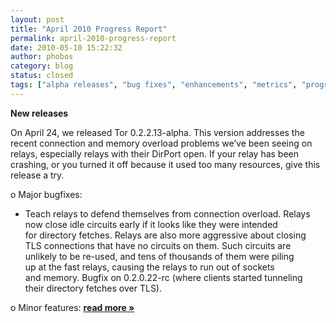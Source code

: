 ```yaml
---
layout: post
title: "April 2010 Progress Report"
permalink: april-2010-progress-report
date: 2010-05-10 15:22:32
author: phobos
category: blog
status: closed
tags: ["alpha releases", "bug fixes", "enhancements", "metrics", "progress report", "tor browser bundle"]
---
```


**New releases**

On April 24, we released Tor 0.2.2.13-alpha. This version addresses the recent connection and memory overload problems we’ve been seeing on relays, especially relays with their DirPort open. If your relay has been crashing, or you turned it off because it used too many resources, give this release a try.

o Major bugfixes:  
 - Teach relays to defend themselves from connection overload. Relays  
 now close idle circuits early if it looks like they were intended  
 for directory fetches. Relays are also more aggressive about closing  
 TLS connections that have no circuits on them. Such circuits are  
 unlikely to be re-used, and tens of thousands of them were piling  
 up at the fast relays, causing the relays to run out of sockets  
 and memory. Bugfix on 0.2.0.22-rc (where clients started tunneling  
 their directory fetches over TLS).

o Minor features: [**read more »**](https://blog.torproject.org/blog/april-2010-progress-report)
